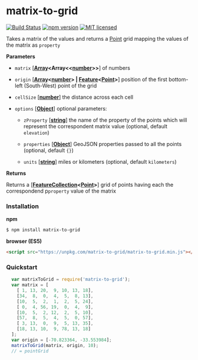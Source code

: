 # matrix-to-grid
<!-- [![Build Status](https://travis-ci.org/stebogit/matrix-to-grid.svg?branch=master)](https://travis-ci.org/stebogit/matrix-to-grid) -->
[![Build Status](https://travis-ci.org/stebogit/matrix-to-grid.svg?branch=master)](https://travis-ci.org/stebogit/matrix-to-grid)
[![npm version](https://badge.fury.io/js/matrix-to-grid.svg)](https://badge.fury.io/js/matrix-to-grid)
[![MIT licensed](https://img.shields.io/badge/license-MIT-blue.svg)](https://github.com/stebogit/matrix-to-grid/blob/master/LICENSE)

Takes a matrix of the values and returns a [Point](http://geojson.org/geojson-spec.html#point) grid mapping the values of the matrix as `property`

**Parameters**

- `matrix` \[**[Array](https://developer.mozilla.org/en-US/docs/Web/JavaScript/Reference/Global_Objects/Array)<Array<<[number](https://developer.mozilla.org/en-US/docs/Web/JavaScript/Reference/Global_Objects/Number)>>**] of numbers

- `origin` \[**[Array](https://developer.mozilla.org/en-US/docs/Web/JavaScript/Reference/Global_Objects/Array)&lt;[number](https://developer.mozilla.org/en-US/docs/Web/JavaScript/Reference/Global_Objects/Number)> | [Feature](http://geojson.org/geojson-spec.html#feature-objects)&lt;[Point](http://geojson.org/geojson-spec.html#point)>**] position of the first bottom-left (South-West) point of the grid

-   `cellSize` \[**[number](https://developer.mozilla.org/en-US/docs/Web/JavaScript/Reference/Global_Objects/Number)**] the distance across each cell

- `options` \[**[Object](https://developer.mozilla.org/en-US/docs/Web/JavaScript/Reference/Global_Objects/Object)**] optional parameters:

    - `zProperty` \[**[string](https://developer.mozilla.org/en-US/docs/Web/JavaScript/Reference/Global_Objects/String)**] the name of the property of the points which will represent the correspondent matrix value (optional, default `elevation`)
    
    - `properties` \[**[Object](https://developer.mozilla.org/en-US/docs/Web/JavaScript/Reference/Global_Objects/Object)**] GeoJSON properties passed to all the points (optional, default `{}`)
    
    - `units` \[**[string](https://developer.mozilla.org/en-US/docs/Web/JavaScript/Reference/Global_Objects/String)**] miles or kilometers (optional, default `kilometers`)

**Returns**

Returns a \[**[FeatureCollection](http://geojson.org/geojson-spec.html#feature-collection-objects)&lt;[Point](http://geojson.org/geojson-spec.html#point)>**] grid of points having each the correspondend p`property` value of the matrix


### Installation

**npm**

```sh
$ npm install matrix-to-grid
```

**browser (ES5)**

```html
<script src="https://unpkg.com/matrix-to-grid/matrix-to-grid.min.js"></script>
```

### Quickstart

```javascript
  var matrixToGrid = require('matrix-to-grid');
  var matrix = [
    [ 1, 13, 20,  9, 10, 13, 18],
    [34,  8,  0,  4,  5,  8, 13],
    [10,  5,  2,  1,  2,  5, 24],
    [ 0,  4, 56, 19,  0,  4,  9],
    [10,  5,  2, 12,  2,  5, 10],
    [57,  8,  5,  4,  5,  0, 57],
    [ 3, 13,  0,  9,  5, 13, 35],
    [18, 13, 10,  9, 78, 13, 18]
  ];
  var origin = [-70.823364, -33.553984];
  matrixToGrid(matrix, origin, 10);
  // = pointGrid
```

